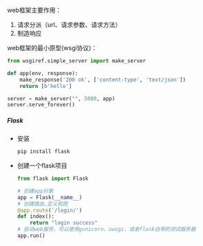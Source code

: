 web框架主要作用：

1. 请求分派（url、请求参数、请求方法）
2. 制造响应

web框架的最小原型(wsgi协议)：

```python
from wsgiref.simple_server import make_server

def app(env, response):
    make_response('200 ok', ['content-type', 'text/json'])
    return [b'hello']

server = make_server("", 5000, app)
server.serve_forever()
```

##### Flask

- 安装

  ```bash
  pip install flask
  ```

- 创建一个flask项目

  ```python
  from flask import Flask
  
  # 创建app对象
  app = Flask(__name__)
  # 创建路由,定义视图
  @app.route('/login/')
  def index():
      return "login success"
  # 启动web服务，可以使用gunicorn、uwsgi，或者flask自带的测试服务器
  app.run()
  ```

  